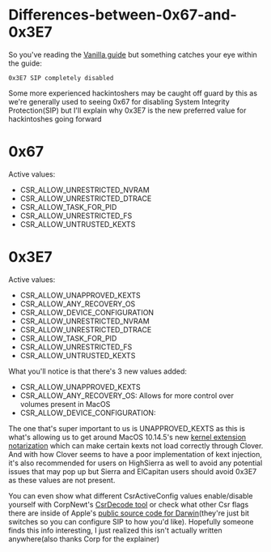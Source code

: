 # Differences-between-0x67-and-0x3E7

So you've reading the [Vanilla guide](https://hackintosh.gitbook.io/-r-hackintosh-vanilla-desktop-guide/) but something catches your eye within the guide:

    0x3E7 SIP completely disabled

Some more experienced hackintoshers may be caught off guard by this as we're generally used to seeing 0x67 for disabling System Integrity Protection(SIP) but I'll explain why 0x3E7 is the new preferred value for hackintoshes going forward

# 0x67

Active values:

* CSR\_ALLOW\_UNRESTRICTED\_NVRAM
* CSR\_ALLOW\_UNRESTRICTED\_DTRACE
* CSR\_ALLOW\_TASK\_FOR\_PID
* CSR\_ALLOW\_UNRESTRICTED\_FS
* CSR\_ALLOW\_UNTRUSTED\_KEXTS

# 0x3E7

Active values:

* CSR\_ALLOW\_UNAPPROVED\_KEXTS
* CSR\_ALLOW\_ANY\_RECOVERY\_OS
* CSR\_ALLOW\_DEVICE\_CONFIGURATION
* CSR\_ALLOW\_UNRESTRICTED\_NVRAM
* CSR\_ALLOW\_UNRESTRICTED\_DTRACE
* CSR\_ALLOW\_TASK\_FOR\_PID
* CSR\_ALLOW\_UNRESTRICTED\_FS
* CSR\_ALLOW\_UNTRUSTED\_KEXTS


What you'll notice is that there's 3 new values added:

* CSR\_ALLOW\_UNAPPROVED\_KEXTS
* CSR\_ALLOW\_ANY\_RECOVERY\_OS: Allows for more control over volumes present in MacOS
* CSR\_ALLOW\_DEVICE\_CONFIGURATION:

The one that's super important to us is UNAPPROVED\_KEXTS as this is what's allowing us to get around MacOS 10.14.5's new [kernel extension notarization](https://developer.apple.com/documentation/macos_release_notes/macos_mojave_10_14_5_release_notes) which can make certain kexts not load correctly through Clover. And with how Clover seems to have a poor implementation of kext injection, it's also recommended for users on HighSierra as well to avoid any potential issues that may pop up but Sierra and ElCapitan users should avoid 0x3E7 as these values are not present.

You can even show what different CsrActiveConfig values enable/disable yourself with CorpNewt's [CsrDecode tool](https://github.com/corpnewt/CsrDecode) or check what other Csr flags there are inside of Apple's [public source code for Darwin](https://github.com/apple/darwin-xnu/blob/master/bsd/sys/csr.h)(they're just bit switches so you can configure SIP to how you'd like). Hopefully someone finds this info interesting, I just realized this isn't actually written anywhere(also thanks Corp for the explainer)
